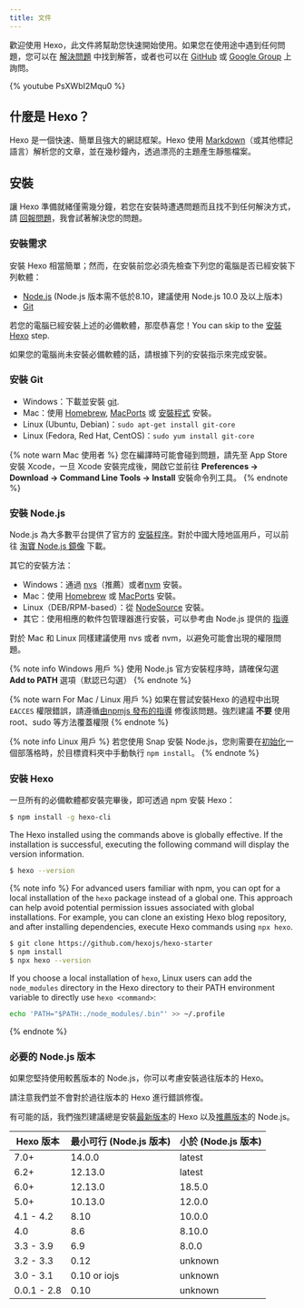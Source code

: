 ```yaml
---
title: 文件
---
```

歡迎使用 Hexo，此文件將幫助您快速開始使用。如果您在使用途中遇到任何問題，您可以在 [解決問題](troubleshooting.html) 中找到解答，或者也可以在 [GitHub](https://github.com/hexojs/hexo/issues) 或 [Google Group](https://groups.google.com/group/hexo) 上詢問。

{% youtube PsXWbI2Mqu0 %}

## 什麼是 Hexo？

Hexo 是一個快速、簡單且強大的網誌框架。Hexo 使用 [Markdown](http://daringfireball.net/projects/markdown/)（或其他標記語言）解析您的文章，並在幾秒鐘內，透過漂亮的主題產生靜態檔案。

## 安裝

讓 Hexo 準備就緒僅需幾分鐘，若您在安裝時遭遇問題而且找不到任何解決方式，請 [回報問題](https://github.com/hexojs/hexo/issues)，我會試著解決您的問題。

### 安裝需求

安裝 Hexo 相當簡單；然而，在安裝前您必須先檢查下列您的電腦是否已經安裝下列軟體：

- [Node.js](http://nodejs.org/) (Node.js 版本需不低於8.10，建議使用 Node.js 10.0 及以上版本)
- [Git](http://git-scm.com/)

若您的電腦已經安裝上述的必備軟體，那麼恭喜您！You can skip to the [安裝 Hexo](#安裝-Hexo) step.

如果您的電腦尚未安裝必備軟體的話，請根據下列的安裝指示來完成安裝。

### 安裝 Git

- Windows：下載並安裝 [git](https://git-scm.com/download/win).
- Mac：使用 [Homebrew](http://mxcl.github.com/homebrew/), [MacPorts](http://www.macports.org/) 或 [安裝程式](http://sourceforge.net/projects/git-osx-installer/) 安裝。
- Linux (Ubuntu, Debian)：`sudo apt-get install git-core`
- Linux (Fedora, Red Hat, CentOS)：`sudo yum install git-core`

{% note warn Mac 使用者 %}
您在編譯時可能會碰到問題，請先至 App Store 安裝 Xcode，一旦 Xcode 安裝完成後，開啟它並前往 **Preferences -> Download -> Command Line Tools -> Install** 安裝命令列工具。
{% endnote %}

### 安裝 Node.js

Node.js 為大多數平台提供了官方的 [安裝程序](https://nodejs.org/en/download/)。對於中國大陸地區用戶，可以前往 [淘寶 Node.js 鏡像](https://npmmirror.com/mirrors/node/) 下載。

其它的安裝方法：

- Windows：通過 [nvs](https://github.com/jasongin/nvs/)（推薦）或者[nvm](https://github.com/nvm-sh/nvm) 安裝。
- Mac：使用 [Homebrew](https://brew.sh/) 或 [MacPorts](http://www.macports.org/) 安裝。
- Linux（DEB/RPM-based）：從 [NodeSource](https://github.com/nodesource/distributions) 安裝。
- 其它：使用相應的軟件包管理器進行安裝，可以參考由 Node.js 提供的 [指導](https://nodejs.org/en/download/package-manager/)

對於 Mac 和 Linux 同樣建議使用 nvs 或者 nvm，以避免可能會出現的權限問題。

{% note info Windows 用戶 %}
使用 Node.js 官方安裝程序時，請確保勾選 **Add to PATH** 選項（默認已勾選）
{% endnote %}

{% note warn For Mac / Linux 用戶 %}
如果在嘗試安裝Hexo 的過程中出現`EACCES` 權限錯誤，請遵循[由npmjs 發布的指導](https://docs.npmjs.com/resolving-eacces-permissions-errors-when-installing-packages-globally ) 修復該問題。強烈建議 **不要** 使用 root、sudo 等方法覆蓋權限
{% endnote %}

{% note info Linux 用戶 %}
若您使用 Snap 安裝 Node.js，您則需要在[初始化](/zh-tw/docs/commands#init)一個部落格時，於目標資料夾中手動執行 `npm install`。
{% endnote %}

### 安裝 Hexo

一旦所有的必備軟體都安裝完畢後，即可透過 npm 安裝 Hexo：

``` bash
$ npm install -g hexo-cli
```

The Hexo installed using the commands above is globally effective. If the installation is successful, executing the following command will display the version information.

``` bash
$ hexo --version
```

{% note info %}
For advanced users familiar with npm, you can opt for a local installation of the `hexo` package instead of a global one. This approach can help avoid potential permission issues associated with global installations. For example, you can clone an existing Hexo blog repository, and after installing dependencies, execute Hexo commands using `npx hexo`.

``` bash
$ git clone https://github.com/hexojs/hexo-starter
$ npm install
$ npx hexo --version
```

If you choose a local installation of `hexo`, Linux users can add the `node_modules` directory in the Hexo directory to their PATH environment variable to directly use `hexo <command>`:

```bash
echo 'PATH="$PATH:./node_modules/.bin"' >> ~/.profile
```
{% endnote %}

### 必要的 Node.js 版本

如果您堅持使用較舊版本的 Node.js，你可以考慮安裝過往版本的 Hexo。

請注意我們並不會對於過往版本的 Hexo 進行錯誤修復。 

有可能的話，我們強烈建議總是安裝[最新版本](https://www.npmjs.com/package/hexo?activeTab=versions)的 Hexo 以及[推薦版本](#安裝需求)的 Node.js。

Hexo 版本 | 最小可行 (Node.js 版本) | 小於 (Node.js 版本)
--- | --- | ---
7.0+ | 14.0.0 | latest
6.2+ | 12.13.0 | latest
6.0+ | 12.13.0 | 18.5.0
5.0+ | 10.13.0 | 12.0.0
4.1 - 4.2 | 8.10 | 10.0.0
4.0 | 8.6 | 8.10.0
3.3 - 3.9 | 6.9 | 8.0.0
3.2 - 3.3 | 0.12 | unknown
3.0 - 3.1 | 0.10 or iojs | unknown
0.0.1 - 2.8 | 0.10 | unknown
